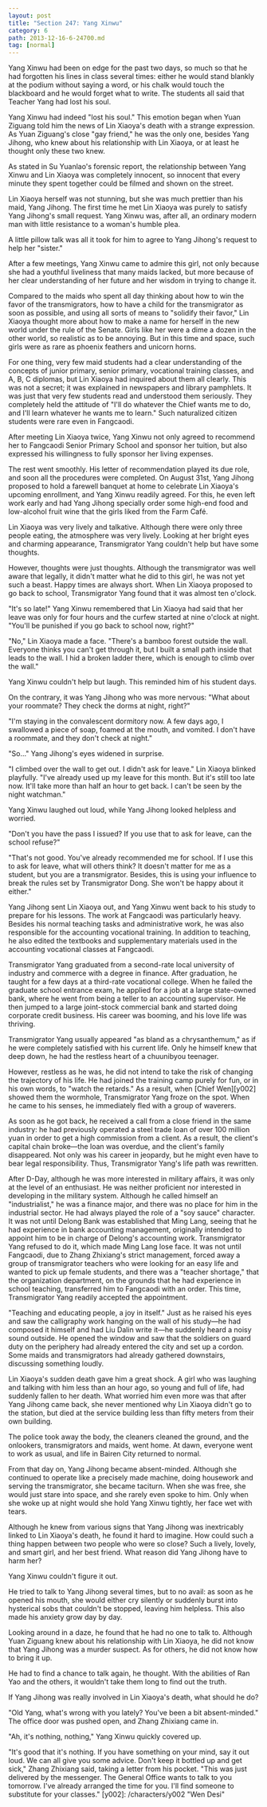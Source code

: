 ```yaml
---
layout: post
title: "Section 247: Yang Xinwu"
category: 6
path: 2013-12-16-6-24700.md
tag: [normal]
---
```


Yang Xinwu had been on edge for the past two days, so much so that he had forgotten his lines in class several times: either he would stand blankly at the podium without saying a word, or his chalk would touch the blackboard and he would forget what to write. The students all said that Teacher Yang had lost his soul.

Yang Xinwu had indeed "lost his soul." This emotion began when Yuan Ziguang told him the news of Lin Xiaoya's death with a strange expression. As Yuan Ziguang's close "gay friend," he was the only one, besides Yang Jihong, who knew about his relationship with Lin Xiaoya, or at least he thought only these two knew.

As stated in Su Yuanlao's forensic report, the relationship between Yang Xinwu and Lin Xiaoya was completely innocent, so innocent that every minute they spent together could be filmed and shown on the street.

Lin Xiaoya herself was not stunning, but she was much prettier than his maid, Yang Jihong. The first time he met Lin Xiaoya was purely to satisfy Yang Jihong's small request. Yang Xinwu was, after all, an ordinary modern man with little resistance to a woman's humble plea.

A little pillow talk was all it took for him to agree to Yang Jihong's request to help her "sister."

After a few meetings, Yang Xinwu came to admire this girl, not only because she had a youthful liveliness that many maids lacked, but more because of her clear understanding of her future and her wisdom in trying to change it.

Compared to the maids who spent all day thinking about how to win the favor of the transmigrators, how to have a child for the transmigrator as soon as possible, and using all sorts of means to "solidify their favor," Lin Xiaoya thought more about how to make a name for herself in the new world under the rule of the Senate. Girls like her were a dime a dozen in the other world, so realistic as to be annoying. But in this time and space, such girls were as rare as phoenix feathers and unicorn horns.

For one thing, very few maid students had a clear understanding of the concepts of junior primary, senior primary, vocational training classes, and A, B, C diplomas, but Lin Xiaoya had inquired about them all clearly. This was not a secret; it was explained in newspapers and library pamphlets. It was just that very few students read and understood them seriously. They completely held the attitude of "I'll do whatever the Chief wants me to do, and I'll learn whatever he wants me to learn." Such naturalized citizen students were rare even in Fangcaodi.

After meeting Lin Xiaoya twice, Yang Xinwu not only agreed to recommend her to Fangcaodi Senior Primary School and sponsor her tuition, but also expressed his willingness to fully sponsor her living expenses.

The rest went smoothly. His letter of recommendation played its due role, and soon all the procedures were completed. On August 31st, Yang Jihong proposed to hold a farewell banquet at home to celebrate Lin Xiaoya's upcoming enrollment, and Yang Xinwu readily agreed. For this, he even left work early and had Yang Jihong specially order some high-end food and low-alcohol fruit wine that the girls liked from the Farm Café.

Lin Xiaoya was very lively and talkative. Although there were only three people eating, the atmosphere was very lively. Looking at her bright eyes and charming appearance, Transmigrator Yang couldn't help but have some thoughts.

However, thoughts were just thoughts. Although the transmigrator was well aware that legally, it didn't matter what he did to this girl, he was not yet such a beast. Happy times are always short. When Lin Xiaoya proposed to go back to school, Transmigrator Yang found that it was almost ten o'clock.

"It's so late!" Yang Xinwu remembered that Lin Xiaoya had said that her leave was only for four hours and the curfew started at nine o'clock at night. "You'll be punished if you go back to school now, right?"

"No," Lin Xiaoya made a face. "There's a bamboo forest outside the wall. Everyone thinks you can't get through it, but I built a small path inside that leads to the wall. I hid a broken ladder there, which is enough to climb over the wall."

Yang Xinwu couldn't help but laugh. This reminded him of his student days.

On the contrary, it was Yang Jihong who was more nervous: "What about your roommate? They check the dorms at night, right?"

"I'm staying in the convalescent dormitory now. A few days ago, I swallowed a piece of soap, foamed at the mouth, and vomited. I don't have a roommate, and they don't check at night."

"So..." Yang Jihong's eyes widened in surprise.

"I climbed over the wall to get out. I didn't ask for leave." Lin Xiaoya blinked playfully. "I've already used up my leave for this month. But it's still too late now. It'll take more than half an hour to get back. I can't be seen by the night watchman."

Yang Xinwu laughed out loud, while Yang Jihong looked helpless and worried.

"Don't you have the pass I issued? If you use that to ask for leave, can the school refuse?"

"That's not good. You've already recommended me for school. If I use this to ask for leave, what will others think? It doesn't matter for me as a student, but you are a transmigrator. Besides, this is using your influence to break the rules set by Transmigrator Dong. She won't be happy about it either."

Yang Jihong sent Lin Xiaoya out, and Yang Xinwu went back to his study to prepare for his lessons. The work at Fangcaodi was particularly heavy. Besides his normal teaching tasks and administrative work, he was also responsible for the accounting vocational training. In addition to teaching, he also edited the textbooks and supplementary materials used in the accounting vocational classes at Fangcaodi.

Transmigrator Yang graduated from a second-rate local university of industry and commerce with a degree in finance. After graduation, he taught for a few days at a third-rate vocational college. When he failed the graduate school entrance exam, he applied for a job at a large state-owned bank, where he went from being a teller to an accounting supervisor. He then jumped to a large joint-stock commercial bank and started doing corporate credit business. His career was booming, and his love life was thriving.

Transmigrator Yang usually appeared "as bland as a chrysanthemum," as if he were completely satisfied with his current life. Only he himself knew that deep down, he had the restless heart of a chuunibyou teenager.

However, restless as he was, he did not intend to take the risk of changing the trajectory of his life. He had joined the training camp purely for fun, or in his own words, to "watch the retards." As a result, when [Chief Wen][y002] showed them the wormhole, Transmigrator Yang froze on the spot. When he came to his senses, he immediately fled with a group of waverers.

As soon as he got back, he received a call from a close friend in the same industry: he had previously operated a steel trade loan of over 100 million yuan in order to get a high commission from a client. As a result, the client's capital chain broke—the loan was overdue, and the client's family disappeared. Not only was his career in jeopardy, but he might even have to bear legal responsibility. Thus, Transmigrator Yang's life path was rewritten.

After D-Day, although he was more interested in military affairs, it was only at the level of an enthusiast. He was neither proficient nor interested in developing in the military system. Although he called himself an "industrialist," he was a finance major, and there was no place for him in the industrial sector. He had always played the role of a "soy sauce" character. It was not until Delong Bank was established that Ming Lang, seeing that he had experience in bank accounting management, originally intended to appoint him to be in charge of Delong's accounting work. Transmigrator Yang refused to do it, which made Ming Lang lose face. It was not until Fangcaodi, due to Zhang Zhixiang's strict management, forced away a group of transmigrator teachers who were looking for an easy life and wanted to pick up female students, and there was a "teacher shortage," that the organization department, on the grounds that he had experience in school teaching, transferred him to Fangcaodi with an order. This time, Transmigrator Yang readily accepted the appointment.

"Teaching and educating people, a joy in itself." Just as he raised his eyes and saw the calligraphy work hanging on the wall of his study—he had composed it himself and had Liu Dalin write it—he suddenly heard a noisy sound outside. He opened the window and saw that the soldiers on guard duty on the periphery had already entered the city and set up a cordon. Some maids and transmigrators had already gathered downstairs, discussing something loudly.

Lin Xiaoya's sudden death gave him a great shock. A girl who was laughing and talking with him less than an hour ago, so young and full of life, had suddenly fallen to her death. What worried him even more was that after Yang Jihong came back, she never mentioned why Lin Xiaoya didn't go to the station, but died at the service building less than fifty meters from their own building.

The police took away the body, the cleaners cleaned the ground, and the onlookers, transmigrators and maids, went home. At dawn, everyone went to work as usual, and life in Bairen City returned to normal.

From that day on, Yang Jihong became absent-minded. Although she continued to operate like a precisely made machine, doing housework and serving the transmigrator, she became taciturn. When she was free, she would just stare into space, and she rarely even spoke to him. Only when she woke up at night would she hold Yang Xinwu tightly, her face wet with tears.

Although he knew from various signs that Yang Jihong was inextricably linked to Lin Xiaoya's death, he found it hard to imagine. How could such a thing happen between two people who were so close? Such a lively, lovely, and smart girl, and her best friend. What reason did Yang Jihong have to harm her?

Yang Xinwu couldn't figure it out.

He tried to talk to Yang Jihong several times, but to no avail: as soon as he opened his mouth, she would either cry silently or suddenly burst into hysterical sobs that couldn't be stopped, leaving him helpless. This also made his anxiety grow day by day.

Looking around in a daze, he found that he had no one to talk to. Although Yuan Ziguang knew about his relationship with Lin Xiaoya, he did not know that Yang Jihong was a murder suspect. As for others, he did not know how to bring it up.

He had to find a chance to talk again, he thought. With the abilities of Ran Yao and the others, it wouldn't take them long to find out the truth.

If Yang Jihong was really involved in Lin Xiaoya's death, what should he do?

"Old Yang, what's wrong with you lately? You've been a bit absent-minded." The office door was pushed open, and Zhang Zhixiang came in.

"Ah, it's nothing, nothing," Yang Xinwu quickly covered up.

"It's good that it's nothing. If you have something on your mind, say it out loud. We can all give you some advice. Don't keep it bottled up and get sick," Zhang Zhixiang said, taking a letter from his pocket. "This was just delivered by the messenger. The General Office wants to talk to you tomorrow. I've already arranged the time for you. I'll find someone to substitute for your classes."
[y002]: /characters/y002 "Wen Desi"